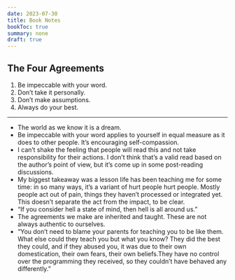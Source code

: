 ```yaml
---
date: 2023-07-30
title: Book Notes
bookToc: true
summary: none
draft: true
---
```


## The Four Agreements

1. Be impeccable with your word.
2. Don’t take it personally.
3. Don’t make assumptions.
4. Always do your best.
---
- The world as we know it is a dream. 
- Be impeccable with your word applies to yourself in equal measure as it does to other people. It’s encouraging self-compassion.
- I can’t shake the feeling that people will read this and not take responsibility for their actions. I don’t think that’s a valid read based on the author’s point of view, but it’s come up in some post-reading discussions.
- My biggest takeaway was a lesson life has been teaching me for some time: in so many ways, it’s a variant of hurt people hurt people. Mostly people act out of pain, things they haven’t processed or integrated yet. This doesn’t separate the act from the impact, to be clear. 
- “If you consider hell a state of mind, then hell is all around us.”
- The agreements we make are inherited and taught. These are not always authentic to ourselves. 
- “You don’t need to blame your parents for teaching you to be like them. What else could they teach you but what you know? They did the best they could, and if they abused you, it was due to their own domestication, their own fears, their own beliefs.They have no control over the programming they received, so they couldn’t have behaved any differently.”
